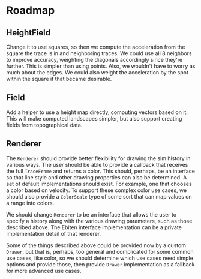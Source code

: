 # Roadmap

## HeightField

Change it to use squares, so then we compute the acceleration from the square
the trace is in and neighboring traces. We could use all 8 neighbors to improve
accuracy, weighting the diagonals accordingly since they're further. This is
simpler than using points. Also, we wouldn't have to worry as much about the
edges. We could also weight the acceleration by the spot within the square if
that became desirable.

## Field

Add a helper to use a height map directly, computing vectors based on it. This
will make computed landscapes simpler, but also support creating fields from
topographical data.

## Renderer

The `Renderer` should provide better flexibility for drawing the sim history in
various ways. The user should be able to provide a callback that receives the
full `TraceFrame` and returns a color. This should, perhaps, be an interface so
that line style and other drawing properties can also be determined. A set of
default implementations should exist. For example, one that chooses a color
based on velocity. To support these complex color use cases, we should also
provide a `ColorScale` type of some sort that can map values on a range into
colors.

We should change `Renderer` to be an interface that allows the user to specify
a history along with the various drawing parameters, such as those described
above. The Ebiten interface implementation can be a private implementation
detail of that renderer.

Some of the things described above could be provided now by a custom `Drawer`,
but that is, perhaps, too general and complicated for some common use cases,
like color, so we should determine which use cases need simple options and
provide those, then provide `Drawer` implementation as a fallback for more
advanced use cases.
